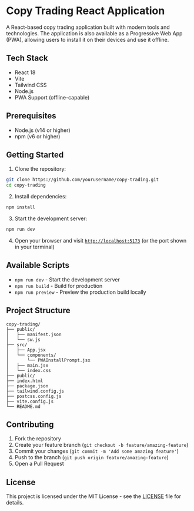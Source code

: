 # Copy Trading React Application

A React-based copy trading application built with modern tools and technologies. The application is also available as a Progressive Web App (PWA), allowing users to install it on their devices and use it offline.

## Tech Stack

- React 18
- Vite
- Tailwind CSS
- Node.js
- PWA Support (offline-capable)

## Prerequisites

- Node.js (v14 or higher)
- npm (v6 or higher)

## Getting Started

1. Clone the repository:
```bash
git clone https://github.com/yourusername/copy-trading.git
cd copy-trading
```

2. Install dependencies:
```bash
npm install
```

3. Start the development server:
```bash
npm run dev
```

4. Open your browser and visit [`http://localhost:5173`](http://localhost:5173) (or the port shown in your terminal)

## Available Scripts

- `npm run dev` - Start the development server
- `npm run build` - Build for production
- `npm run preview` - Preview the production build locally

## Project Structure

```plaintext
copy-trading/
├── public/
│   ├── manifest.json
│   └── sw.js
├── src/
│   ├── App.jsx
│   └── components/
│       └── PWAInstallPrompt.jsx
│   ├── main.jsx
│   └── index.css
├── public/
├── index.html
├── package.json
├── tailwind.config.js
├── postcss.config.js
├── vite.config.js
└── README.md
```

## Contributing

1. Fork the repository
2. Create your feature branch (`git checkout -b feature/amazing-feature`)
3. Commit your changes (`git commit -m 'Add some amazing feature'`)
4. Push to the branch (`git push origin feature/amazing-feature`)
5. Open a Pull Request

## License

This project is licensed under the MIT License - see the [LICENSE](LICENSE) file for details.
